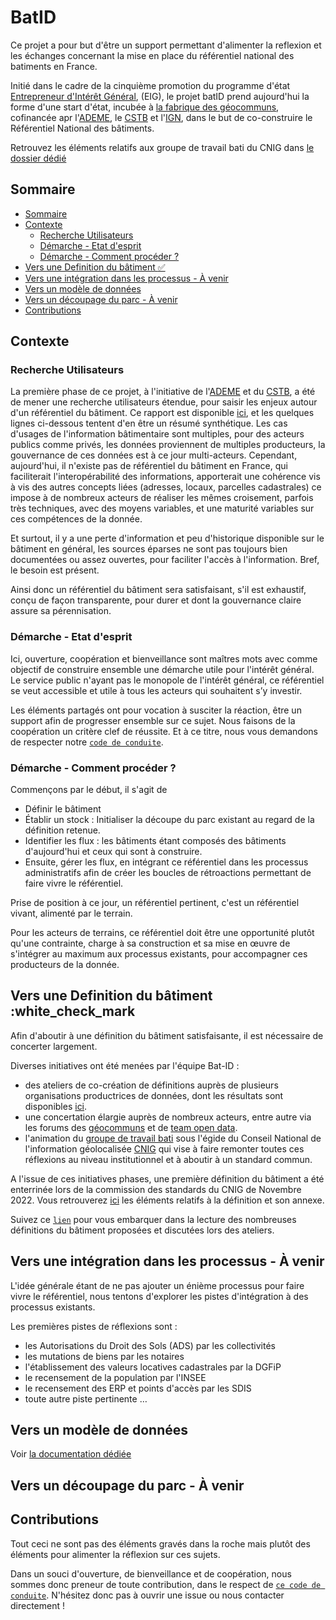 # BatID

Ce projet a pour but d'être un support permettant d'alimenter la reflexion et les échanges concernant
la mise en place du référentiel national des batiments en France.

Initié dans le cadre de la cinquième promotion du programme d'état [Entrepreneur d'Intérêt Général](https://eig.etalab.gouv.fr/defis/batid/), (EIG), le projet batID prend aujourd'hui la forme d'une start d'état, incubée à [la fabrique des géocommuns](https://www.ign.fr/institut/la-fabrique-des-geocommuns-incubateur-de-communs-lign), cofinancée apr l'[ADEME](https://www.ademe.fr/), le [CSTB](http://www.cstb.fr/fr/) et l'[IGN](https://www.ign.fr/institut/la-fabrique-des-geocommuns-incubateur-de-communs-lign), dans le but de co-construire le Référentiel National des bâtiments.

Retrouvez les éléments relatifs aux groupe de travail bati du CNIG dans [le dossier dédié](https://github.com/fab-geocommuns/BatID/tree/reorg-repo/CNIG)

## Sommaire

* [Sommaire](#sommaire)
* [Contexte](#contexte)
  * [Recherche Utilisateurs](#recherche-utilisateurs)
  * [Démarche - Etat d'esprit](#d-marche---etat-d-esprit)
  * [Démarche - Comment procéder ?](#d-marche---comment-proc-der--)
* [Vers une Definition du bâtiment :white_check_mark:](#vers-une-definition-du-b-timent--white-check-mark-)
* [Vers une intégration dans les processus - À venir](#vers-une-int-gration-dans-les-processus-----venir)
* [Vers un modèle de données](#vers-un-mod-le-de-donn-es)
* [Vers un découpage du parc - À venir](#vers-un-d-coupage-du-parc-----venir)
* [Contributions](#contributions)

## Contexte

### Recherche Utilisateurs

La première phase de ce projet, à l'initiative de l'[ADEME](https://www.ademe.fr/) et du [CSTB](http://www.cstb.fr/fr/),
a été de mener une recherche utilisateurs étendue, pour saisir les enjeux autour d'un référentiel du bâtiment.
Ce rapport est disponible [ici](https://github.com/entrepreneur-interet-general/BatID/blob/99e36173d5143e72426749fb7fd40f438ec56842/docs/Rapport-Phase-1-Bat-ID.pdf),
et les quelques lignes ci-dessous tentent d'en être un résumé synthétique.
Les cas d'usages de l'information bâtimentaire sont multiples, pour des acteurs publics comme privés,
les données proviennent de multiples producteurs, la gouvernance de ces données est à ce jour multi-acteurs.
Cependant, aujourd'hui, il n'existe pas de référentiel du bâtiment en France,
qui faciliterait l'interopérabilité des informations, apporterait une cohérence
vis à vis des autres concepts liées (adresses, locaux, parcelles cadastrales) ce impose à de
nombreux acteurs de réaliser les mêmes croisement, parfois très techniques, avec des moyens variables,
et une maturité variables sur ces compétences de la donnée.

Et surtout, il y a une perte d'information et peu d'historique disponible sur le bâtiment en général, les sources éparses ne sont pas toujours bien documentées ou assez ouvertes, pour faciliter l'accès à l'information. Bref, le besoin est présent.

Ainsi donc un référentiel du bâtiment sera satisfaisant, s'il est exhaustif, conçu de façon transparente, pour durer et dont la gouvernance claire assure sa pérennisation.

### Démarche - Etat d'esprit

Ici, ouverture, coopération et bienveillance sont maîtres mots avec comme objectif de construire ensemble une démarche utile pour l'intérêt général. Le service public n'ayant pas le monopole de l'intérêt général, ce référentiel se veut accessible et utile à tous les acteurs qui souhaitent s’y investir.

Les éléments partagés ont pour vocation à susciter la réaction, être un support afin de progresser ensemble sur ce sujet. Nous faisons de la coopération un critère clef de réussite. Et à ce titre, nous vous demandons de respecter notre [`code de conduite`](CODE_OF_CONDUCT.md).

### Démarche - Comment procéder ?

Commençons par le début, il s'agit de

* Définir le bâtiment
* Établir un stock : Initialiser la découpe du parc existant au regard de la définition retenue.
* Identifier les flux : les bâtiments étant composés des bâtiments d'aujourd'hui et ceux qui sont à construire.
* Ensuite, gérer les flux, en intégrant ce référentiel dans les processus administratifs afin de créer les boucles de rétroactions permettant de faire vivre le référentiel.

Prise de position à ce jour, un référentiel pertinent, c'est un référentiel vivant, alimenté par le terrain.

Pour les acteurs de terrains, ce référentiel doit être une opportunité plutôt qu'une contrainte, charge à sa construction et sa mise en œuvre de s'intégrer au maximum aux processus existants, pour accompagner ces producteurs de la donnée.

## Vers une Definition du bâtiment :white_check_mark

Afin d'aboutir à une définition du bâtiment satisfaisante, il est nécessaire de concerter largement.

Diverses initiatives ont été menées par l'équipe Bat-ID :

* des ateliers de co-création de définitions auprès de plusieurs organisations productrices de données, dont les résultats sont disponibles [ici](docs/Synthèse-Ateliers-de-Définition-Bat-ID.pdf).
* une concertation élargie auprès de nombreux acteurs, entre autre via les forums des [géocommuns]() et de [team open data](https://teamopendata.org/t/identifiant-unique-batiment/2899).
* l'animation du [groupe de travail bati](http://cnig.gouv.fr/gt-bati-a25939.html) sous l'égide du Conseil National de l'information géolocalisée [CNIG](http://cnig.gouv.fr/) qui vise à faire remonter toutes ces réflexions au niveau institutionnel et à aboutir à un standard commun.

A l'issue de ces initiatives phases, une première définition du bâtiment a été enterrinée lors de la commission des standards du CNIG de Novembre 2022. Vous retrouverez [ici](https://github.com/fab-geocommuns/BatID/tree/main/CNIG) les éléments relatifs à la définition et son annexe.

Suivez ce [`lien`](BUILDING_DEFINITIONS.md) pour vous embarquer dans la lecture des nombreuses définitions du bâtiment proposées et discutées lors des ateliers.

## Vers une intégration dans les processus - À venir

L'idée générale étant de ne pas ajouter un énième processus pour faire vivre le référentiel, nous tentons d'explorer les pistes d'intégration à des processus existants.

Les premières pistes de réflexions sont :

* les Autorisations du Droit des Sols (ADS) par les collectivités
* les mutations de biens par les notaires
* l'établissement des valeurs locatives cadastrales par la DGFiP
* le recensement de la population par l'INSEE
* le recensement des ERP et points d'accès par les SDIS
* toute autre piste pertinente …

## Vers un modèle de données

Voir [la documentation dédiée](DATA_MODEL.md)

## Vers un découpage du parc - À venir

## Contributions

Tout ceci ne sont pas des éléments gravés dans la roche mais plutôt des éléments pour alimenter la réflexion sur ces sujets.

Dans un souci d'ouverture, de bienveillance et de  coopération, nous sommes donc preneur de toute contribution, dans le respect de [`ce code de conduite`](CODE_OF_CONDUCT.md). N'hésitez donc pas à ouvrir une issue ou nous contacter directement !
